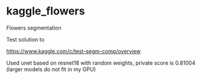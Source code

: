 # kaggle_flowers
Flowers segmentation

Test solution to

https://www.kaggle.com/c/test-segm-comp/overview

Used unet based on resnet18 with random weights, private score is 0.81004
(larger models do not fit in my GPU)